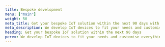 ```yaml
---
title: Bespoke development
menu: ["main"]
weight: 50
meta_title: Get your bespoke IoT solution within the next 90 days with HARDWARIO
meta_description: We develop IoT devices to fit your needs and customise everything from the technical solution to the branded product casing. Get ready to connect your world.
heading: Get your bespoke IoT solution within the next 90 days
perex: We develop IoT devices to fit your needs and customise everything from the technical solution to the branded product casing. Get ready to connect your world.
---
```

